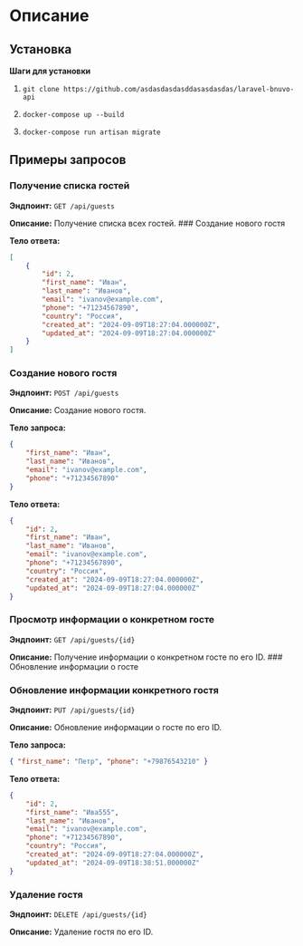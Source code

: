 # Описание

## Установка

**Шаги для установки**

1. ```
   git clone https://github.com/asdasdasdasddasasdasdas/laravel-bnuvo-api
   ```
2. ```
   docker-compose up --build
   ```

3. ```
   docker-compose run artisan migrate
   ```

## Примеры запросов

### Получение списка гостей

**Эндпоинт:** `GET /api/guests`

**Описание:** Получение списка всех гостей. ### Создание нового гостя

**Тело ответа:**

```json
[
    {
        "id": 2,
        "first_name": "Иван",
        "last_name": "Иванов",
        "email": "ivanov@example.com",
        "phone": "+71234567890",
        "country": "Россия",
        "created_at": "2024-09-09T18:27:04.000000Z",
        "updated_at": "2024-09-09T18:27:04.000000Z"
    }
]
```

### Создание нового гостя

**Эндпоинт:** `POST /api/guests`

**Описание:** Создание нового гостя.

**Тело запроса:**

```json
{
    "first_name": "Иван",
    "last_name": "Иванов",
    "email": "ivanov@example.com",
    "phone": "+71234567890"
}
```

**Тело ответа:**

```json
{
    "id": 2,
    "first_name": "Иван",
    "last_name": "Иванов",
    "email": "ivanov@example.com",
    "phone": "+71234567890",
    "country": "Россия",
    "created_at": "2024-09-09T18:27:04.000000Z",
    "updated_at": "2024-09-09T18:27:04.000000Z"
}
```

### Просмотр информации о конкретном госте

**Эндпоинт:** `GET /api/guests/{id}`

**Описание:** Получение информации о конкретном госте по его ID. ### Обновление информации о госте

### Обновление информации конкретного гостя

**Эндпоинт:** `PUT /api/guests/{id}`

**Описание:** Обновление информации о госте по его ID.

**Тело запроса:**

```json
{ "first_name": "Петр", "phone": "+79876543210" }
```

**Тело ответа:**

```json
{
    "id": 2,
    "first_name": "Ива555",
    "last_name": "Иванов",
    "email": "ivanov@example.com",
    "phone": "+71234567890",
    "country": "Россия",
    "created_at": "2024-09-09T18:27:04.000000Z",
    "updated_at": "2024-09-09T18:38:51.000000Z"
}
```

### Удаление гостя

**Эндпоинт:** `DELETE /api/guests/{id}`

**Описание:** Удаление гостя по его ID.
